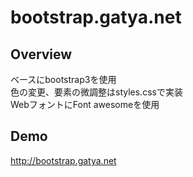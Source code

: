 bootstrap.gatya.net
===================  

Overview
--------  
ベースにbootstrap3を使用  
色の変更、要素の微調整はstyles.cssで実装  
WebフォントにFont awesomeを使用  

Demo
----   
<http://bootstrap.gatya.net>
